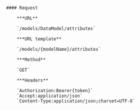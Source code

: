     #### Request

        ***URL**

        `/models/DataModel/attributes`

        ***URL template**

        `/models/{modelName}/attributes`

        ***Method**

        `GET`

        ***Headers**

        `Authorization:Bearer{token}`
        `Accept:application/json`
        `Content-Type:application/json;charset=UTF-8`

